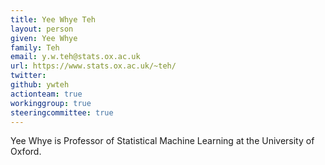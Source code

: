 ```yaml
---
title: Yee Whye Teh
layout: person
given: Yee Whye
family: Teh
email: y.w.teh@stats.ox.ac.uk
url: https://www.stats.ox.ac.uk/~teh/
twitter: 
github: ywteh
actionteam: true
workinggroup: true
steeringcommittee: true
---
```


Yee Whye is Professor of Statistical Machine Learning at the University of Oxford.
